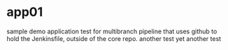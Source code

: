 # app01
sample demo application 
test for multibranch pipeline that uses github to hold the Jenkinsfile, outside of the core repo.
another test
yet another test

